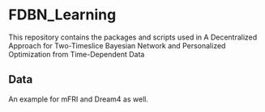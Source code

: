 # **FDBN_Learning**  

This repository contains the packages and scripts used in A Decentralized Approach for Two-Timeslice Bayesian Network and Personalized Optimization from Time-Dependent Data

## **Data**  

An example for mFRI and Dream4 as well.  




